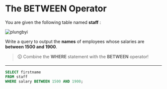# The BETWEEN Operator
You are given the following table named **staff** :

![plungbyi](https://user-images.githubusercontent.com/94882786/165151060-11ad2cfc-02fd-4610-973e-ed643dd6db2d.jpg)

Write a query to output the **names** of employees whose salaries are **between 1500 and 1900**.

>🛈 Combine the **WHERE** statement with the **BETWEEN** operator!

---

```sql
SELECT firstname 
FROM staff 
WHERE salary BETWEEN 1500 AND 1900;
```
